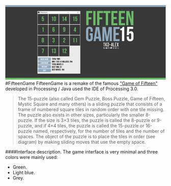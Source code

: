 ![FifteenGame](https://raw.githubusercontent.com/Tkd-Alex/FifteeenGame/master/FifteenGame.png "FifteenGame")
#FifteenGame
FifteenGame is a remake of the famous ["Game of Fifteen"](https://en.wikipedia.org/wiki/15_puzzle) developed in Processing / Java used the IDE of Processing 3.0.

>The 15-puzzle (also called Gem Puzzle, Boss Puzzle, Game of Fifteen, Mystic Square and many others) is a 	sliding puzzle that consists of a frame of numbered square tiles in random order with one tile missing. The 	puzzle also exists in other sizes, particularly the smaller 8-puzzle. If the size is 3×3 tiles, the puzzle is called 	the 8-puzzle or 9-puzzle, and if 4×4 tiles, the puzzle is called the 15-puzzle or 16-puzzle named, respectively, 	for the number of tiles and the number of spaces. The object of the puzzle is to place the tiles in order (see 	diagram) by making sliding moves that use the empty space.

####Interface description.
The game interface is very minimal and three colors were mainly used:
- Green.
- Light blue.
- Grey.


